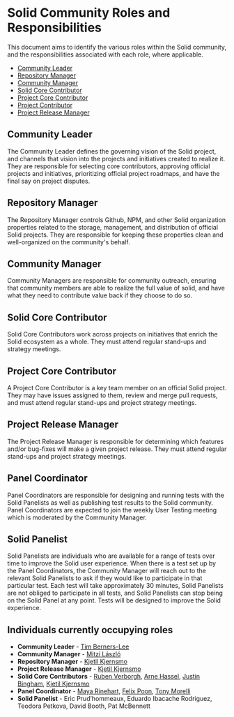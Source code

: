 # Solid Community Roles and Responsibilities  
This document aims to identify the various roles within the Solid community,
and the responsibilities associated with each role, where applicable.

- [Community Leader](#community-leader)
- [Repository Manager](#repository-manager)
- [Community Manager](#community-manager)
- [Solid Core Contributor](#solid-core-contributor)
- [Project Core Contributor](#project-core-contributor)
- [Project Contributor](#project-contributor)
- [Project Release Manager](#project-release-manager)

## Community Leader
The Community Leader defines the governing vision of the Solid project, and
channels that vision into the projects and initiatives created to realize it.
They are responsible for selecting core contributors, approving official
projects and initiatives, prioritizing official project roadmaps, and have the
final say on project disputes.

## Repository Manager
The Repository Manager controls Github, NPM, and other Solid organization
properties related to the storage, management, and distribution of official
Solid projects. They are responsible for keeping these properties clean and
well-organized on the community's behalf.

## Community Manager
Community Managers are responsible for community outreach, ensuring that
community members are able to realize the full value of solid, and have what
they need to contribute value back if they choose to do so.

## Solid Core Contributor
Solid Core Contributors work across projects on initiatives that enrich the
Solid ecosystem as a whole. They must attend regular stand-ups and strategy
meetings.

## Project Core Contributor
A Project Core Contributor is a key team member on an official Solid project.
They may have issues assigned to them, review and merge pull requests, and must
attend regular stand-ups and project strategy meetings.

## Project Release Manager
The Project Release Manager is responsible for determining which features and/or
bug-fixes will make a given project release. They must attend regular stand-ups
and project strategy meetings.

## Panel Coordinator
Panel Coordinators are responsible for designing and running tests with the Solid Panelists as well as publishing test results to the Solid community. Panel Coordinators are expected to join the weekly User Testing meeting which is moderated by the Community Manager.

## Solid Panelist
Solid Panelists are individuals who are available for a range of tests over time to improve the Solid user experience. When there is a test set up by the Panel Coordinators, the Community Manager will reach out to the relevant Solid Panelists to ask if they would like to participate in that particular test. Each test will take approximately 30 minutes, Solid Panelists are not obliged to participate in all tests, and Solid Panelists can stop being on the Solid Panel at any point. Tests will be designed to improve the Solid experience.


## Individuals currently occupying roles

* **Community Leader** - [Tim Berners-Lee](https://github.com/timbl)
* **Community Manager** - [Mitzi László](https://github.com/Mitzi-Laszlo)
* **Repository Manager** - [Kjetil Kjernsmo](https://github.com/kjetilk)
* **Project Release Manager** - [Kjetil Kjernsmo](https://github.com/kjetilk)
* **Solid Core Contributors** - [Ruben Verborgh](https://github.com/RubenVerborgh), [Arne Hassel](https://github.com/megoth_twitter), [Justin Bingham](https://github.com/justinwb), [Kjetil Kjernsmo](https://github.com/kjetilk)
* **Panel Coordinator** - [Maya Rinehart](https://github.com/mayarhinehart), [Felix Poon](https://github.com/fcfpoon), [Tony Morelli](https://github.com/tony-morelli)
* **Solid Panelist** - Eric Prud’hommeaux, Eduardo Ibacache Rodriguez, Teodora Petkova,  David Booth, Pat McBennett
